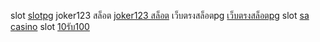  slot <a href="https://pgc4.com/">slotpg</a>
 joker123 สล็อต <a href="https://joker123-gaming.online/">joker123 สล็อต</a>
  เว็บตรงสล็อตpg <a href="https://wowc4slot.com/">เว็บตรงสล็อตpg</a>
   slot <a href="https://sagamingc4.com/">sa casino</a>
    slot <a href="https://jokerc4.com/%e0%b9%82%e0%b8%9b%e0%b8%a3%e0%b9%82%e0%b8%a1%e0%b8%8a%e0%b8%b1%e0%b9%88%e0%b8%99/joker-slot-%e0%b8%9d%e0%b8%b2%e0%b8%81-10-%e0%b8%a3%e0%b8%b1%e0%b8%9a-100/">10รับ100</a>
